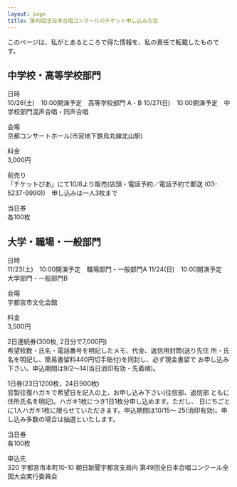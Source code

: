 ```yaml
---
layout: page
title: 第49回全日本合唱コンクールのチケット申し込み方法
---
```

このページは、私がとあるところで得た情報を、私の責任で転載したもので す。

中学校・高等学校部門
--------------------

 日時  
10/26(土)　10:00開演予定　高等学校部門 A・B
10/27(日)　10:00開演予定　中学校部門混声合唱・同声合唱

 会場  
京都コンサートホール(市営地下鉄烏丸線北山駅)

 料金  
3,000円

 前売り  
「チケットぴあ」にて10/8より販売(店頭・電話予約／電話予約で郵送 (03-5237-9990))　申し込みは一人3枚まで

 当日券  
各100枚

大学・職場・一般部門
--------------------

 日時  
11/23(土)　10:00開演予定　職場部門・一般部門A
11/24(日)　10:00開演予定　大学部門・一般部門B

 会場  
宇都宮市文化会館

 料金  
3,500円

 2日連続券(300枚, 2日分で7,000円)  
希望枚数・氏名・電話番号を明記したメモ、代金、返信用封筒(送り先住 所・氏名を明記し、簡易書留料440円切手貼付)を同封し、必ず現金書留で
お申し込み下さい。申込期間は9/2〜14(当日消印有効・先着順)。

 1日券(23日1200枚，24日900枚)  
官製往復ハガキで希望日を記入の上、お申し込み下さい(往信部、返信部 ともに住所氏名を明記)。ハガキ1枚につき1日1枚分申し込めます。ただし、
日にちごとに1人ハガキ1枚に限らせていただきます。申込期間は10/15〜 25(消印有効)。申し込み多数の場合は抽選といたします。

 当日券  
各100枚

 申込先  
320 宇都宮市本町10-10 朝日新聞宇都宮支局内
第49回全日本合唱コンクール全国大会実行委員会
